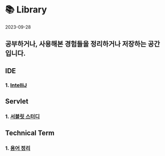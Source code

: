 # 📚 Library 


2023-09-28
## 공부하거나, 사용해본 경험들을 정리하거나 저장하는 공간입니다.  

## IDE

### 1. [IntelliJ](https://github.com/hiio420official/library/blob/main/IDE/IntelliJ/README.md)

## Servlet

### 1. [서블릿 스터디](https://github.com/hiio420official/library/blob/main/Servlet/README.md)

## Technical Term

### 1. [용어 정리](https://github.com/hiio420official/library/blob/main/TechnicalTerm/README.md)


